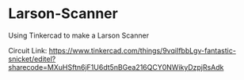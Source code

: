 # Larson-Scanner
Using Tinkercad to make a Larson Scanner


Circuit Link: https://www.tinkercad.com/things/9vqiIfbbLgv-fantastic-snicket/editel?sharecode=MXuHSftn6jF1U6dt5nBGea216QCY0NWikyDzpjRsAdk

